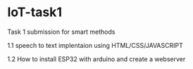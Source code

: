 # IoT-task1
Task 1 submission for smart methods 

1.1 speech to text implentaion using HTML/CSS/JAVASCRIPT

1.2 How to install ESP32 with arduino and create a webserver
